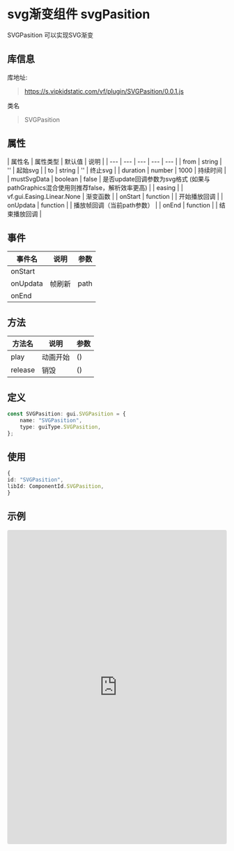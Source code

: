 # svg渐变组件 svgPasition

SVGPasition 可以实现SVG渐变

## 库信息
库地址:
> https://s.vipkidstatic.com/vf/plugin/SVGPasition/0.0.1.js

类名
> SVGPasition 

## 属性

| 属性名 | 属性类型 | 默认值 | 说明 |
| --- | --- | --- | --- | --- |
| from |  string | '' | 起始svg |
| to |  string | '' | 终止svg |
| duration |  number | 1000 | 持续时间 |
| mustSvgData |  boolean | false | 是否update回调参数为svg格式 (如果与pathGraphics混合使用则推荐false，解析效率更高) |
| easing |  | vf.gui.Easing.Linear.None | 渐变函数 |
| onStart | function |  | 开始播放回调 |
| onUpdata | function |  | 播放帧回调（当前path参数） |
| onEnd | function |  | 结束播放回调 |

## 事件

| 事件名  | 说明 | 参数 |
| --- | --- | --- |
| onStart |  |  |
| onUpdata | 帧刷新 | path |
| onEnd |  |  |

## 方法

| 方法名  | 说明 | 参数 |
| --- | --- | --- | 
| play | 动画开始 | () |
| release | 销毁 | () |

## 定义
``` typescript
const SVGPasition: gui.SVGPasition = {
    name: "SVGPasition",
    type: guiType.SVGPasition,
};
```

## 使用
``` typescript
{
id: "SVGPasition",
libId: ComponentId.SVGPasition,
}
```

## 示例
 <iframe src="https://codesandbox.io/embed/svgpasitionexample-609y8?fontsize=14&hidenavigation=1&module=%2Fsrc%2Fcomponents.ts&theme=dark"
     style="width:100%; height:720px; border:0; border-radius: 4px; overflow:hidden;"
     title="svgPasitionExample"
     allow="accelerometer; ambient-light-sensor; camera; encrypted-media; geolocation; gyroscope; hid; microphone; midi; payment; usb; vr; xr-spatial-tracking"
     sandbox="allow-forms allow-modals allow-popups allow-presentation allow-same-origin allow-scripts"
   ></iframe>